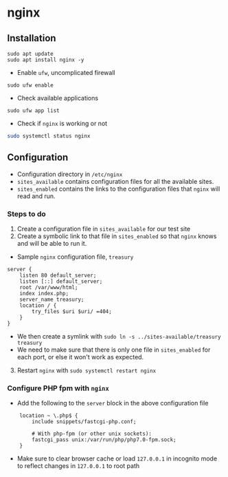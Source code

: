 # nginx

## Installation
```
sudo apt update
sudo apt install nginx -y
```
* Enable `ufw`, uncomplicated firewall
```
sudo ufw enable
```

* Check available applications
```
sudo ufw app list
```

* Check if `nginx` is working or not
```bash
sudo systemctl status nginx
```

## Configuration
* Configuration directory in `/etc/nginx`
* `sites_available` contains configuration files for all the available sites.
* `sites_enabled` contains the links to the configuration files that `nginx` will read and run.

### Steps to do
1. Create a configuration file in `sites_available` for our test site
2. Create a symbolic link to that file in `sites_enabled` so that `nginx` knows and will be able to run it.

* Sample `nginx` configuration file, `treasury`
```
server {
    listen 80 default_server;
    listen [::] default_server;
    root /var/www/html;
    index index.php;
    server_name treasury;
    location / {
        try_files $uri $uri/ =404;
    }
}
```

* We then create a symlink with `sudo ln -s ../sites-available/treasury treasury`
* We need to make sure that there is only one file in `sites_enabled` for each port, or else it won't work as expected.

3. Restart `nginx` with `sudo systemctl restart nginx`

### Configure PHP fpm with `nginx`

* Add the following to the `server` block in the above configuration file
```
	location ~ \.php$ {
		include snippets/fastcgi-php.conf;

		# With php-fpm (or other unix sockets):
		fastcgi_pass unix:/var/run/php/php7.0-fpm.sock;
	}
```
* Make sure to clear browser cache or load `127.0.0.1` in incognito mode to reflect changes in `127.0.0.1` to root path

